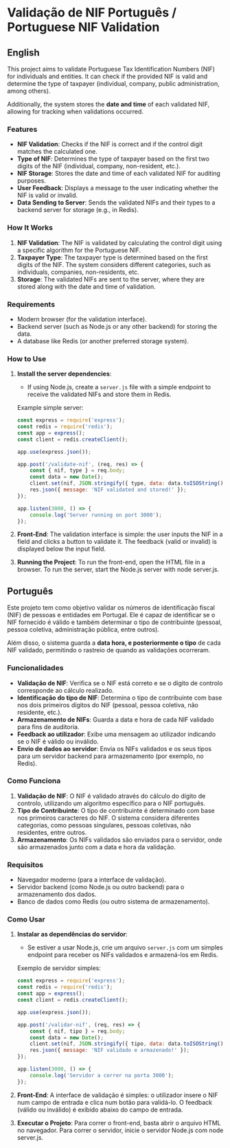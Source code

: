 # Validação de NIF Português / Portuguese NIF Validation

## English

This project aims to validate Portuguese Tax Identification Numbers (NIF) for individuals and entities. It can check if the provided NIF is valid and determine the type of taxpayer (individual, company, public administration, among others).

Additionally, the system stores the **date and time** of each validated NIF, allowing for tracking when validations occurred.

### Features

- **NIF Validation**: Checks if the NIF is correct and if the control digit matches the calculated one.
- **Type of NIF**: Determines the type of taxpayer based on the first two digits of the NIF (individual, company, non-resident, etc.).
- **NIF Storage**: Stores the date and time of each validated NIF for auditing purposes.
- **User Feedback**: Displays a message to the user indicating whether the NIF is valid or invalid.
- **Data Sending to Server**: Sends the validated NIFs and their types to a backend server for storage (e.g., in Redis).

### How It Works

1. **NIF Validation**: The NIF is validated by calculating the control digit using a specific algorithm for the Portuguese NIF.
2. **Taxpayer Type**: The taxpayer type is determined based on the first digits of the NIF. The system considers different categories, such as individuals, companies, non-residents, etc.
3. **Storage**: The validated NIFs are sent to the server, where they are stored along with the date and time of validation.

### Requirements

- Modern browser (for the validation interface).
- Backend server (such as Node.js or any other backend) for storing the data.
- A database like Redis (or another preferred storage system).

### How to Use

1. **Install the server dependencies**:
   - If using Node.js, create a `server.js` file with a simple endpoint to receive the validated NIFs and store them in Redis.
   
   Example simple server:
   ```javascript
   const express = require('express');
   const redis = require('redis');
   const app = express();
   const client = redis.createClient();
   
   app.use(express.json());

   app.post('/validate-nif', (req, res) => {
       const { nif, type } = req.body;
       const data = new Date();
       client.set(nif, JSON.stringify({ type, data: data.toISOString() }));
       res.json({ message: 'NIF validated and stored!' });
   });

   app.listen(3000, () => {
       console.log('Server running on port 3000');
   });

2. **Front-End**:
The validation interface is simple: the user inputs the NIF in a field and clicks a button to validate it.
The feedback (valid or invalid) is displayed below the input field.

3. **Running the Project**:
To run the front-end, open the HTML file in a browser.
To run the server, start the Node.js server with node server.js.



## Português

Este projeto tem como objetivo validar os números de identificação fiscal (NIF) de pessoas e entidades em Portugal. Ele é capaz de identificar se o NIF fornecido é válido e também determinar o tipo de contribuinte (pessoal, pessoa coletiva, administração pública, entre outros).

Além disso, o sistema guarda a **data hora, e posteriormente o tipo** de cada NIF validado, permitindo o rastreio de quando as validações ocorreram.

### Funcionalidades

- **Validação de NIF**: Verifica se o NIF está correto e se o dígito de controlo corresponde ao cálculo realizado.
- **Identificação do tipo de NIF**: Determina o tipo de contribuinte com base nos dois primeiros dígitos do NIF (pessoal, pessoa coletiva, não residente, etc.).
- **Armazenamento de NIFs**: Guarda a data e hora de cada NIF validado para fins de auditoria.
- **Feedback ao utilizador**: Exibe uma mensagem ao utilizador indicando se o NIF é válido ou inválido.
- **Envio de dados ao servidor**: Envia os NIFs validados e os seus tipos para um servidor backend para armazenamento (por exemplo, no Redis).

### Como Funciona

1. **Validação de NIF**: O NIF é validado através do cálculo do dígito de controlo, utilizando um algoritmo específico para o NIF português.
2. **Tipo de Contribuinte**: O tipo de contribuinte é determinado com base nos primeiros caracteres do NIF. O sistema considera diferentes categorias, como pessoas singulares, pessoas coletivas, não residentes, entre outros.
3. **Armazenamento**: Os NIFs validados são enviados para o servidor, onde são armazenados junto com a data e hora da validação.

### Requisitos

- Navegador moderno (para a interface de validação).
- Servidor backend (como Node.js ou outro backend) para o armazenamento dos dados.
- Banco de dados como Redis (ou outro sistema de armazenamento).

### Como Usar

1. **Instalar as dependências do servidor**:
   - Se estiver a usar Node.js, crie um arquivo `server.js` com um simples endpoint para receber os NIFs validados e armazená-los em Redis.
   
   Exemplo de servidor simples:
   ```javascript
   const express = require('express');
   const redis = require('redis');
   const app = express();
   const client = redis.createClient();
   
   app.use(express.json());

   app.post('/validar-nif', (req, res) => {
       const { nif, tipo } = req.body;
       const data = new Date();
       client.set(nif, JSON.stringify({ tipo, data: data.toISOString() }));
       res.json({ message: 'NIF validado e armazenado!' });
   });

   app.listen(3000, () => {
       console.log('Servidor a correr na porta 3000');
   });

2. **Front-End**:
A interface de validação é simples: o utilizador insere o NIF num campo de entrada e clica num botão para validá-lo.
O feedback (válido ou inválido) é exibido abaixo do campo de entrada.

3. **Executar o Projeto**:
Para correr o front-end, basta abrir o arquivo HTML no navegador.
Para correr o servidor, inicie o servidor Node.js com node server.js.
